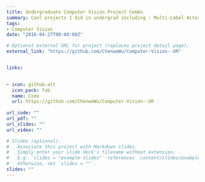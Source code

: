 ```yaml
---
title: Undergraduate Computer Vision Project Combo
summary: Cool projects I did in undergrad including : Multi-Label Actor-Action Classification, DCF tracker, Shoeprint detector and image captioning.
tags:
- Computer Vision
date: "2016-04-27T00:00:00Z"

# Optional external URL for project (replaces project detail page).
external_link: "https://github.com/ChenweWu/Computer-Vision--UR"


links:

  
- icon: github-alt
  icon_pack: fab
  name: Code
  url: https://github.com/ChenweWu/Computer-Vision--UR
  
url_code: ""
url_pdf: ""
url_slides: ""
url_video: ""

# Slides (optional).
#   Associate this project with Markdown slides.
#   Simply enter your slide deck's filename without extension.
#   E.g. `slides = "example-slides"` references `content/slides/example-slides.md`.
#   Otherwise, set `slides = ""`.
slides: ""
---
```




